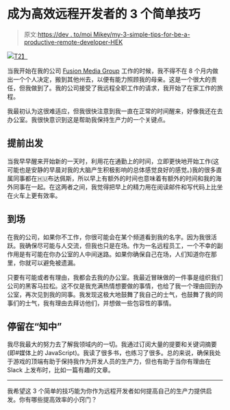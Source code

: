 # 成为高效远程开发者的 3 个简单技巧

> 原文:[https://dev . to/moi Mikey/my-3-simple-tips-for-be-a-productive-remote-developer-HEK](https://dev.to/moimikey/my-3-simple-tips-for-being-a-productive-remote-developer-hek)

[![](../Images/c6eaacd3dda4416e697c250d574764e3.png)T2】](https://i.giphy.com/media/11jQqqyF4S5MWY/giphy.gif)

当我开始在我的公司 [Fusion Media Group](https://kinja.com) 工作的时候，我不得不在 8 个月内做出一个个人决定，搬到其他州去，以便有能力照顾我的母亲。这是一个很大的责任，但我做到了。我的公司接受了我远程全职工作的请求，我开始了在家工作的旅程。

我最初认为这很难适应，但我很快注意到我一直在正常的时间醒来，好像我还在去办公室。我很快意识到这是帮助我保持生产力的一个关键点。

## [](#start-early)提前出发

当我早早醒来开始新的一天时，利用花在通勤上的时间，立即更快地开始工作(这可能也是安静的早晨对我的大脑产生积极影响的总体感觉良好的感觉。)我的很多直属同事都在🇭🇺布达佩斯，所以早上有额外的时间也意味着有额外的时间和我的海外同事在一起。在这两者之间，我觉得把早上的精力用在阅读邮件和写代码上比坐在火车上更有效率。

## [](#be-present)到场

在我的公司，如果你不工作，你很可能会在某个频道看到我的名字。因为我很活跃。我确保尽可能与人交流，但我也只是在场。作为一名远程员工，一个不幸的副作用是有可能在你办公室的人中间迷路。如果你确保自己在场，人们知道你在那里，你就可以避免被遗漏。

只要有可能或者有理由，我都会去我的办公室。我最近冒昧做的一件事是组织我们公司的黑客马拉松。这不仅是我充满热情想要做的事情，也给了我一个理由回到办公室，再次见到我的同事。我发现这极大地鼓舞了我自己的士气，也鼓舞了我的同事们的士气，我有理由去拜访他们，并想做一些包容性的事情。

## [](#stay-in-the-know)停留在“知中”

我尽我最大的努力去了解我领域内的一切。我通过订阅大量的提要和关键词摘要(即#媒体上的 JavaScript)。我读了很多书，也练习了很多。总的来说，确保我处于游戏的顶端有助于保持我作为开发人员的生产力，但也有助于当你有理由在 Slack 上发布时，比如一篇有趣的文章。

* * *

我希望这 3 个简单的技巧能为你作为远程开发者如何提高自己的生产力提供启发。你有哪些提高效率的小窍门？